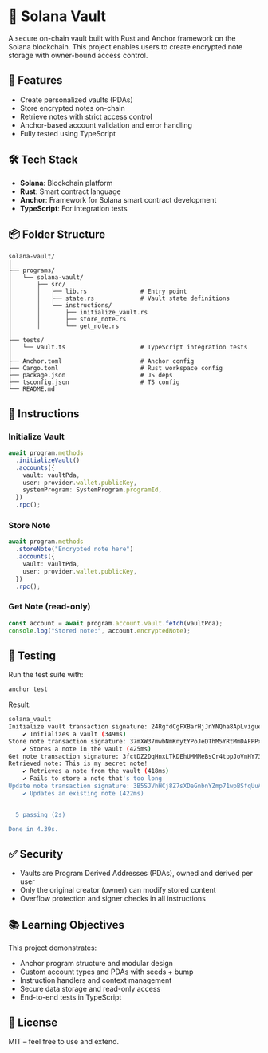 # 🔐 Solana Vault

A secure on-chain vault built with Rust and Anchor framework on the Solana blockchain. This project enables users to create encrypted note storage with owner-bound access control.

## 🚀 Features

- Create personalized vaults (PDAs)
- Store encrypted notes on-chain
- Retrieve notes with strict access control
- Anchor-based account validation and error handling
- Fully tested using TypeScript

## 🛠️ Tech Stack

- **Solana**: Blockchain platform
- **Rust**: Smart contract language
- **Anchor**: Framework for Solana smart contract development
- **TypeScript**: For integration tests

## 📦 Folder Structure

```
solana-vault/
│
├── programs/
│   └── solana-vault/
│       ├── src/
│       │   ├── lib.rs               # Entry point
│       │   ├── state.rs             # Vault state definitions
│       │   └── instructions/
│       │       ├── initialize_vault.rs
│       │       ├── store_note.rs
│       │       └── get_note.rs
│
├── tests/
│   └── vault.ts                     # TypeScript integration tests
│
├── Anchor.toml                      # Anchor config
├── Cargo.toml                       # Rust workspace config
├── package.json                     # JS deps
├── tsconfig.json                    # TS config
└── README.md
```

## 📖 Instructions

### Initialize Vault

```ts
await program.methods
  .initializeVault()
  .accounts({
    vault: vaultPda,
    user: provider.wallet.publicKey,
    systemProgram: SystemProgram.programId,
  })
  .rpc();
```

### Store Note

```ts
await program.methods
  .storeNote("Encrypted note here")
  .accounts({
    vault: vaultPda,
    user: provider.wallet.publicKey,
  })
  .rpc();
```

### Get Note (read-only)

```ts
const account = await program.account.vault.fetch(vaultPda);
console.log("Stored note:", account.encryptedNote);
```

## 🧪 Testing

Run the test suite with:

```bash
anchor test
```

Result:

```bash
solana_vault
Initialize vault transaction signature: 24RgfdCgFXBarHjJnYNQha8ApLvigueFBE6jcM4MkGhZDt3BhxFKuhKN1JammRo5skLrnCsdngNGRMj5JpWphqtr
    ✔ Initializes a vault (349ms)
Store note transaction signature: 37mXW37mwbNmKnytYPoJeDThM5YRtMmDAFPPxsC8zi3QrQYxxcm6XbEGmYkQjrPUwTuNGoYofDYFcvGexFKnsffs
    ✔ Stores a note in the vault (425ms)
Get note transaction signature: 3fctDZ2DqHnxLTkDEhUMMMeBsCr4tppJoVnHY73TLocWGA6ihH4PZzJjiFZcNks76Hxe4QG5dMtG7PN5jN9Sg7Ue
Retrieved note: This is my secret note!
    ✔ Retrieves a note from the vault (418ms)
    ✔ Fails to store a note that's too long
Update note transaction signature: 3B5SJVhHCj8Z7sXDeGnbnYZmp71wpBSfqUuA1KkwTSPzeGxomknwF3AA5YgPeryBuJsy4eKp2pF5QNLoLEfrmqkQ
    ✔ Updates an existing note (422ms)


  5 passing (2s)

Done in 4.39s.
```

## ✅ Security

- Vaults are Program Derived Addresses (PDAs), owned and derived per user
- Only the original creator (owner) can modify stored content
- Overflow protection and signer checks in all instructions

## 📚 Learning Objectives

This project demonstrates:

- Anchor program structure and modular design
- Custom account types and PDAs with seeds + bump
- Instruction handlers and context management
- Secure data storage and read-only access
- End-to-end tests in TypeScript

## 📄 License

MIT – feel free to use and extend.